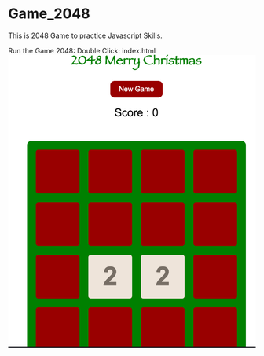 # Game_2048

This is 2048 Game to practice Javascript Skills.

Run the Game 2048:
Double Click: index.html
![alt tag](https://github.com/edisonshen/Game_2048/blob/master/2048.png)
